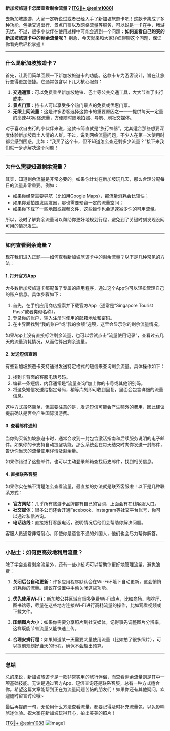 **新加坡旅遊卡怎麽查看剩余流量？[[TG💪+ @esim1088](https://t.me/s/esim1088)]**

去新加坡旅游，大家一定听说过或者已经入手了新加坡旅遊卡吧！这款卡集成了多种功能，包括交通出行、景点门票以及网络流量等服务，可以说是一卡在手，畅游无忧。不过，很多小伙伴在使用过程中可能会遇到一个问题：**如何查看自己购买的新加坡旅遊卡中的剩余流量呢？** 别急，今天就来和大家详细聊聊这个问题，保证你看完后轻松掌握！

---

### **什么是新加坡旅遊卡？**

首先，让我们简单回顾一下新加坡旅遊卡的功能。这款卡专为游客设计，旨在让旅行变得更加便捷。它通常包含以下几大核心服务：

1. **交通通票**：可以免费乘坐新加坡地铁、巴士等公共交通工具，大大节省了出行成本。
2. **景点门票**：持卡人可以享受多个热门景点的免费或优惠门票。
3. **无限上网流量**：这是许多游客选择这款卡的重要原因之一——提供每天一定量的高速4G网络流量，方便随时随地拍照、导航、刷社交媒体。

对于喜欢自由行的小伙伴来说，这款卡简直就是“旅行神器”，尤其适合那些想要深度体验新加坡风土人情的人群。不过，说到网络流量问题，不少人在第一次使用时都会感到困惑，比如：“我买了这个卡，但不知道怎么查还剩多少流量？”接下来我们就一步步解决这个问题！

---

### **为什么需要知道剩余流量？**

其实，知道剩余流量是非常必要的。如果你计划在新加坡玩几天，那么合理分配每日的流量非常重要。例如：

- 如果你经常需要导航（比如用Google Maps），那流量消耗会比较快；
- 如果你爱拍照发朋友圈，那也需要预留一定的流量空间；
- 如果你下载了一些地图或视频文件，这些操作也会迅速减少你的可用流量。

所以，及时了解剩余流量可以帮助你更好地规划行程，避免到了关键时刻发现没网可用的情况发生。

---

### **如何查看剩余流量？**

现在我们进入正题——如何查看新加坡旅遊卡中的剩余流量？以下是几种常见的方法：

#### **1. 打开官方App**
大多数新加坡旅遊卡都配备了专属的应用程序，通过这个App你可以轻松管理自己的账户信息。具体步骤如下：

1. 首先，在手机应用商店搜索并下载官方App（通常是“Singapore Tourist Pass”或者类似名称）。
2. 登录你的账户，输入注册时使用的邮箱地址和密码。
3. 在主界面找到“我的账户”或“我的余额”选项，这里会显示你的剩余流量情况。

如果App上没有直接标注剩余流量，也可以尝试点击“流量使用记录”，查看过去几天的流量消耗情况，从而估算出剩余流量。

#### **2. 发送短信查询**
有些新加坡旅遊卡支持通过发送特定格式的短信来查询剩余流量。具体操作如下：

1. 找到卡背面的客服电话号码。
2. 编辑一条短信，内容通常是“流量查询”加上你的卡号或其他识别码。
3. 将这条短信发送给指定号码，稍等片刻即可收到回复，里面会包含详细的流量信息。

这种方式虽然简单，但需要注意的是，发送短信可能会产生额外的费用，因此建议提前确认是否会产生国际漫游费。

#### **3. 查看邮件通知**
当你购买新加坡旅遊卡时，通常会收到一封包含激活指南和后续服务说明的电子邮件。如果你的卡支持自动提醒功能，那么系统会在每天结束时向你发送一封邮件，告诉你当天的流量使用详情及剩余量。

如果你错过了这些邮件，也可以主动登录邮箱查找历史邮件，找到相关信息。

#### **4. 直接联系客服**
如果你实在搞不清楚怎么查看流量，最直接的办法就是联系客服啦！以下是几种联系方式：

- **官方网站**：几乎所有旅游卡品牌都有自己的官网，上面会有在线客服入口。
- **社交媒体**：很多公司还会开通Facebook、Instagram等社交平台账号，你可以通过私信咨询。
- **电话热线**：直接拨打客服电话，说明情况后他们会帮助你解决问题。

客服人员通常非常耐心，即使你是语言不通的外国人，他们也会尽力帮你解答。

---

### **小贴士：如何更高效地利用流量？**

除了学会查看剩余流量外，还有一些小技巧可以帮助你更好地管理流量，避免浪费：

1. **关闭后台自动更新**：许多应用程序默认会在Wi-Fi环境下自动更新，这会悄悄消耗你的流量。建议在设置中手动关闭这些功能。
   
2. **优先使用Wi-Fi**：新加坡公共区域有很多免费Wi-Fi热点，比如商场、咖啡厅、图书馆等，尽量在这些地方连接Wi-Fi进行高耗流量的操作，比如观看视频或下载文件。

3. **压缩图片大小**：如果你需要分享照片到社交媒体，记得事先调整图片分辨率，这样既能节省流量又能快速上传。

4. **合理安排行程**：如果知道某一天需要大量使用流量（比如拍了很多照片），可以提前规划好当天的行程，确保不会超出预算。

---

### **总结**

总的来说，新加坡旅遊卡是一款非常实用的旅行伴侣，而查看剩余流量则是其中一项基础技能。无论是通过官方App、短信查询还是联系客服，总有一种方式适合你。希望这篇文章能帮到正在为流量问题苦恼的朋友们！如果你还有其他疑问，欢迎随时留言讨论哦~

最后再提醒一句，无论用什么方法查看流量，都要记得及时补充流量包，以免影响旅途体验。祝大家在新加坡玩得开心，拍出美美的照片！

[[TG💪+ @esim1088](https://t.me/s/esim1088) ![Image](https://i.postimg.cc/4NQfJmqS/Snipaste-2025-05-13-00-14-12.png)]